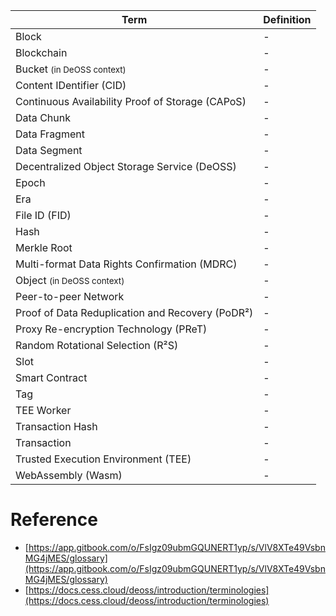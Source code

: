 | Term  | Definition |
| ------------- | ------------- |
| Block | - |
| Blockchain | - |
| Bucket <small>(in DeOSS context)</small> | - |
| Content IDentifier (CID) | - |
| Continuous Availability Proof of Storage (CAPoS) | - |
| Data Chunk | - |
| Data Fragment | - |
| Data Segment | - |
| Decentralized Object Storage Service (DeOSS) | - |
| Epoch | - |
| Era | - |
| File ID (FID) | - |
| Hash | - |
| Merkle Root | - |
| Multi-format Data Rights Confirmation (MDRC) | - |
| Object <small>(in DeOSS context)</small> | - |
| Peer-to-peer Network | - |
| Proof of Data Reduplication and Recovery (PoDR²) | - |
| Proxy Re-encryption Technology (PReT) | - |
| Random Rotational Selection (R²S) | - |
| Slot | - |
| Smart Contract | - |
| Tag | - |
| TEE Worker | - |
| Transaction Hash | - |
| Transaction | - |
| Trusted Execution Environment (TEE) | - |
| WebAssembly (Wasm) | - |

# Reference

* [https://app.gitbook.com/o/FsIgz09ubmGQUNERT1yp/s/VlV8XTe49VsbnMG4jMES/glossary](https://app.gitbook.com/o/FsIgz09ubmGQUNERT1yp/s/VlV8XTe49VsbnMG4jMES/glossary)
* [https://docs.cess.cloud/deoss/introduction/terminologies](https://docs.cess.cloud/deoss/introduction/terminologies)
